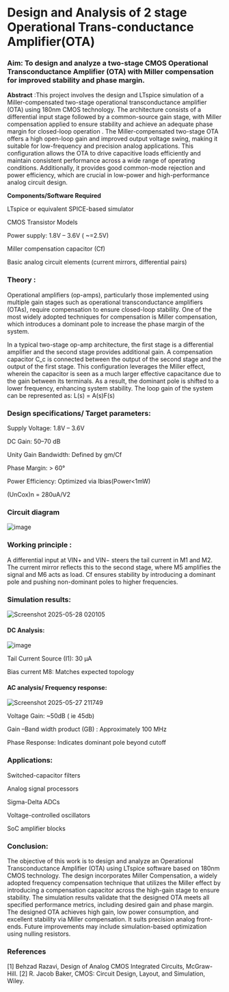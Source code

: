 # Design and Analysis of 2 stage Operational Trans-conductance Amplifier(OTA)
### Aim: To design and analyze a two-stage CMOS Operational Transconductance Amplifier (OTA) with Miller compensation for improved stability and phase margin.

**Abstract** :This project involves the design and LTspice simulation of a Miller-compensated two-stage operational transconductance amplifier (OTA) using 180nm CMOS technology. The architecture consists of a differential input stage followed by a common-source gain stage, with Miller compensation applied to ensure stability and achieve an adequate phase margin for closed-loop operation . 
The Miller-compensated two-stage OTA offers a high open-loop gain and improved output voltage swing, making it suitable for low-frequency and precision analog applications. This configuration allows the OTA to drive capacitive loads efficiently and maintain consistent performance across a wide range of operating conditions. Additionally, it provides good common-mode rejection and power efficiency, which are crucial in low-power and high-performance analog circuit design.

**Components/Software Required**

LTspice or equivalent SPICE-based simulator

CMOS Transistor Models

Power supply: 1.8V – 3.6V ( ~=2.5V)

Miller compensation capacitor (Cf)

Basic analog circuit elements (current mirrors, differential pairs)

### Theory :
Operational amplifiers (op-amps), particularly those implemented using multiple gain stages such as operational transconductance amplifiers (OTAs), require compensation to ensure closed-loop stability. One of the most widely adopted techniques for compensation is Miller compensation, which introduces a dominant pole to increase the phase margin of the system.

In a typical two-stage op-amp architecture, the first stage is a differential amplifier and the second stage provides additional gain. A compensation capacitor C_c is connected between the output of the second stage and the output of the first stage. This configuration leverages the Miller effect, wherein the capacitor is seen as a much larger effective capacitance due to the gain between its terminals. As a result, the dominant pole is shifted to a lower frequency, enhancing system stability.
The loop gain of the system can be represented as:
L(s) = A(s)F(s) 

### Design specifications/ Target parameters:


Supply Voltage: 1.8V – 3.6V

DC Gain: 50–70 dB

Unity Gain Bandwidth: Defined by gm/Cf

 Phase Margin: > 60°
 
Power Efficiency: Optimized via Ibias(Power<1mW)

(UnCox)n = 280uA/V2

### Circuit diagram

![image](https://github.com/user-attachments/assets/de9c476e-5480-4a6a-a66c-1a2e2f016cb2)

### Working principle :

A differential input at VIN+ and VIN− steers the tail current in M1 and M2. The current mirror reflects this to the second stage, where M5 amplifies the signal and M6 acts as load. Cf ensures stability by introducing a dominant pole and pushing non-dominant poles to higher frequencies.

### Simulation results:

![Screenshot 2025-05-28 020105](https://github.com/user-attachments/assets/3eb10d25-4859-4817-9b77-1b4d68779371)


#### DC Analysis:

![image](https://github.com/user-attachments/assets/111c14bf-36d2-4942-9017-795911a75907)

Tail Current Source (I1): 30 μA

Bias current M8: Matches expected topology

#### AC analysis/ Frequency response:

![Screenshot 2025-05-27 211749](https://github.com/user-attachments/assets/50fe3713-e35f-4433-9778-d3a3a364d243)

Voltage Gain: ~50dB ( ie 45db) 

Gain –Band width product (GB) : Approximately 100 MHz

Phase Response: Indicates dominant pole beyond cutoff

### Applications:

 Switched-capacitor filters
 
Analog signal processors

Sigma-Delta ADCs
    
Voltage-controlled oscillators

SoC amplifier blocks

### Conclusion:

The objective of this work is to design and analyze an Operational Transconductance Amplifier (OTA) using LTspice software based on 180nm CMOS technology. The design incorporates Miller Compensation, a widely adopted frequency compensation technique that utilizes the Miller effect by introducing a compensation capacitor across the high-gain stage to ensure stability. The simulation results validate that the designed OTA meets all specified performance metrics, including desired gain and phase margin.
The designed OTA achieves high gain, low power consumption, and excellent stability via Miller compensation. It suits precision analog front-ends. Future improvements may include simulation-based optimization using nulling resistors.

###  References
[1] Behzad Razavi, Design of Analog CMOS Integrated Circuits, McGraw-Hill.
[2] R. Jacob Baker, CMOS: Circuit Design, Layout, and Simulation, Wiley.
